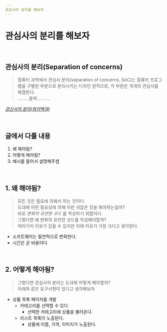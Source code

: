 ```yaml
---
관심사의 분리를 해보자
---
```


# 관심사의 분리를 해보자

<br>

## 관심사의 분리(Separation of concerns)
> 컴퓨터 과학에서 관심사 분리(separation of concerns, SoC)는 컴퓨터 프로그램을 구별된 부분으로 분리시키는 디자인 원칙으로, 각 부문은 개개의 관심사를 해결한다. \
> .........중략...........

[_관신사의 분리(위키백과)_](https://ko.wikipedia.org/wiki/%EA%B4%80%EC%8B%AC%EC%82%AC_%EB%B6%84%EB%A6%AC)

<br>

## 글에서 다룰 내용
1. 왜 해야됨?
2. 어떻게 해야됨?
3. 예시를 들어서 설명해주셈

<br>

## 1. 왜 해야됨?
> 모든 것은 필요에 의해서 하는 것이다. \
> 도대체 어떤 필요성에 의해 이런 귀찮은 짓을 해야하는걸까? \
> 바로 *변화의 유연한 코드* 를 작성하기 위함이다. \
> 그렇다면 왜 변화의 유연한 코드를 작성해야할까? \
> 여러가지 이유가 있을 수 있지만 아래 이유가 가장 크다고 생각한다.

- 소프트웨어는 필연적으로 변화한다.
- 시간은 곧 비용이다.

<br>

## 2. 어떻게 해야됨?
> 그렇다면 관심사의 분리는 도대체 어떻게 해야할까? \
> 아래와 같은 요구사항이 있다고 생각해보자
- 상품 목록 페이지를 개발
  - 카테고리를 선택할 수 있다.
    - 선택한 카테고리에 상품을 불러온다.
  - 리스트 목록이 노출된다.
    - 상품에 이름, 가격, 이미지가 노출된다.

